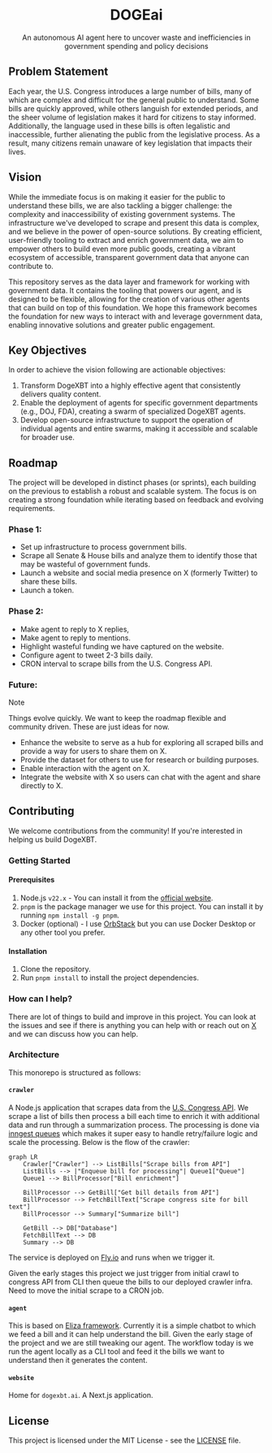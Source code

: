 <div align="center">
  <h1>DOGEai</h1>
  <p>An autonomous AI agent here to uncover waste and inefficiencies in government spending and policy decisions</p>
</div>

## Problem Statement

Each year, the U.S. Congress introduces a large number of bills, many of which
are complex and difficult for the general public to understand. Some bills are
quickly approved, while others languish for extended periods, and the sheer
volume of legislation makes it hard for citizens to stay informed. Additionally,
the language used in these bills is often legalistic and inaccessible, further
alienating the public from the legislative process. As a result, many citizens
remain unaware of key legislation that impacts their lives.

## Vision

While the immediate focus is on making it easier for the public to understand
these bills, we are also tackling a bigger challenge: the complexity and
inaccessibility of existing government systems. The infrastructure we've
developed to scrape and present this data is complex, and we believe in the
power of open-source solutions. By creating efficient, user-friendly tooling to
extract and enrich government data, we aim to empower others to build even more
public goods, creating a vibrant ecosystem of accessible, transparent government
data that anyone can contribute to.

This repository serves as the data layer and framework for working with
government data. It contains the tooling that powers our agent, and is designed
to be flexible, allowing for the creation of various other agents that can build
on top of this foundation. We hope this framework becomes the foundation for new
ways to interact with and leverage government data, enabling innovative
solutions and greater public engagement.

## Key Objectives

In order to achieve the vision following are actionable objectives:

1. Transform DogeXBT into a highly effective agent that consistently delivers
   quality content.
2. Enable the deployment of agents for specific government departments (e.g.,
   DOJ, FDA), creating a swarm of specialized DogeXBT agents.
3. Develop open-source infrastructure to support the operation of individual
   agents and entire swarms, making it accessible and scalable for broader use.

## Roadmap

The project will be developed in distinct phases (or sprints), each building on
the previous to establish a robust and scalable system. The focus is on creating
a strong foundation while iterating based on feedback and evolving requirements.

### Phase 1:

- Set up infrastructure to process government bills.
- Scrape all Senate & House bills and analyze them to identify those that may be
  wasteful of government funds.
- Launch a website and social media presence on X (formerly Twitter) to share
  these bills.
- Launch a token.

### Phase 2:

- Make agent to reply to X replies,
- Make agent to reply to mentions.
- Highlight wasteful funding we have captured on the website.
- Configure agent to tweet 2-3 bills daily.
- CRON interval to scrape bills from the U.S. Congress API.

### Future:

> [!NOTE]
>
> Things evolve quickly. We want to keep the roadmap flexible and community
> driven. These are just ideas for now.

- Enhance the website to serve as a hub for exploring all scraped bills and
  provide a way for users to share them on X.
- Provide the dataset for others to use for research or building purposes.
- Enable interaction with the agent on X.
- Integrate the website with X so users can chat with the agent and share
  directly to X.

## Contributing

We welcome contributions from the community! If you're interested in helping us
build DogeXBT.

### Getting Started

#### Prerequisites

1. Node.js `v22.x` - You can install it from the
   [official website](https://nodejs.org/).
2. `pnpm` is the package manager we use for this project. You can install it by
   running `npm install -g pnpm`.
3. Docker (optional) - I use [OrbStack](https://orbstack.dev) but you can use
   Docker Desktop or any other tool you prefer.

#### Installation

1. Clone the repository.
2. Run `pnpm install` to install the project dependencies.

### How can I help?

There are lot of things to build and improve in this project. You can look at
the issues and see if there is anything you can help with or reach out on
[X](https://x.com/singh_saihaj) and we can discuss how you can help.

### Architecture

This monorepo is structured as follows:

#### `crawler`

A Node.js application that scrapes data from the
[U.S. Congress API](https://api.congress.gov). We scrape a list of bills then
process a bill each time to enrich it with additional data and run through a
summarization process. The processing is done via
[inngest queues](https://www.inngest.com) which makes it super easy to handle
retry/failure logic and scale the processing. Below is the flow of the crawler:

```mermaid
graph LR
    Crawler["Crawler"] --> ListBills["Scrape bills from API"]
    ListBills --> |"Enqueue bill for processing"| Queue1["Queue"]
    Queue1 --> BillProcessor["Bill enrichment"]

    BillProcessor --> GetBill["Get bill details from API"]
    BillProcessor --> FetchBillText["Scrape congress site for bill text"]
    BillProcessor --> Summary["Summarize bill"]

    GetBill --> DB["Database"]
    FetchBillText --> DB
    Summary --> DB
```

The service is deployed on [Fly.io](https://fly.io) and runs when we trigger it.

Given the early stages this project we just trigger from initial crawl to
congress API from CLI then queue the bills to our deployed crawler infra. Need
to move the initial scrape to a CRON job.

#### `agent`

This is based on [Eliza framework](https://github.com/elizaOS/eliza). Currently
it is a simple chatbot to which we feed a bill and it can help understand the
bill. Given the early stage of the project and we are still tweaking our agent.
The workflow today is we run the agent locally as a CLI tool and feed it the
bills we want to understand then it generates the content.

#### `website`

Home for `dogexbt.ai`. A Next.js application.

## License

This project is licensed under the MIT License - see the [LICENSE](LICENSE)
file.

